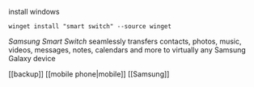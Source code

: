 
install windows
```
winget install "smart switch" --source winget
```

_Samsung Smart Switch_ seamlessly transfers contacts, photos, music, videos, messages, notes, calendars and more to virtually any Samsung Galaxy device

[[backup]]
[[mobile phone|mobile]]
[[Samsung]]